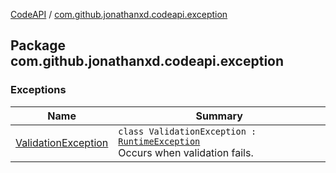 [CodeAPI](../index.md) / [com.github.jonathanxd.codeapi.exception](.)

## Package com.github.jonathanxd.codeapi.exception

### Exceptions

| Name | Summary |
|---|---|
| [ValidationException](-validation-exception/index.md) | `class ValidationException : `[`RuntimeException`](https://kotlinlang.org/api/latest/jvm/stdlib/kotlin/-runtime-exception/index.html)<br>Occurs when validation fails. |

